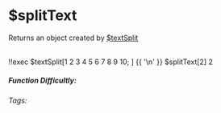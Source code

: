 # $splitText
Returns an object created by [$textSplit](.../textSplit/textSplit.md)

<br/>
<discord-messages>
	<discord-message :bot="false" role-color="#ffcc9a" author="Member">
        <DiscordMarkdown>
	        !!exec $textSplit[1 2 3 4 5 6 7 8 9 10; ]
            {{ '\n' }}
            $splitText[2]
		</DiscordMarkdown>
	</discord-message>
	<discord-message :bot="true" role-color="#0099ff" author="Custom Command" avatar="https://media.discordapp.net/avatars/725721249652670555/781224f90c3b841ba5b40678e032f74a.webp">
		2
	</discord-message>
</discord-messages>

##### Function Difficultly: <Badge type="warning" text="Medium" vertical="middle" /> 
###### Tags: <Badge type="tip" text="split text" vertical="middle" /> <Badge type="tip" text="Return value" vertical="middle" />